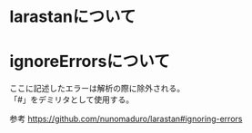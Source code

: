 # larastanについて

# ignoreErrorsについて
ここに記述したエラーは解析の際に除外される。  
「#」をデミリタとして使用する。

参考
https://github.com/nunomaduro/larastan#ignoring-errors

